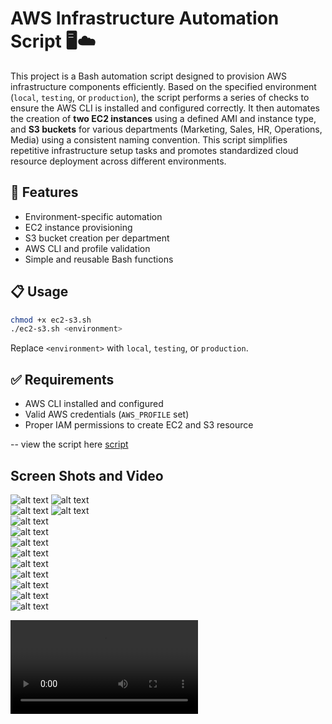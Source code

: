 
# AWS Infrastructure Automation Script 🖥️☁️

This project is a Bash automation script designed to provision AWS infrastructure components efficiently. Based on the specified environment (`local`, `testing`, or `production`), the script performs a series of checks to ensure the AWS CLI is installed and configured correctly. It then automates the creation of **two EC2 instances** using a defined AMI and instance type, and **S3 buckets** for various departments (Marketing, Sales, HR, Operations, Media) using a consistent naming convention. This script simplifies repetitive infrastructure setup tasks and promotes standardized cloud resource deployment across different environments.

## 🚀 Features

* Environment-specific automation
* EC2 instance provisioning
* S3 bucket creation per department
* AWS CLI and profile validation
* Simple and reusable Bash functions

## 📋 Usage

```bash
chmod +x ec2-s3.sh
./ec2-s3.sh <environment>
```

Replace `<environment>` with `local`, `testing`, or `production`.

## ✅ Requirements

* AWS CLI installed and configured
* Valid AWS credentials (`AWS_PROFILE` set)
* Proper IAM permissions to create EC2 and S3 resource

-- view the script here [script](./ec2-s3.sh)

## Screen Shots and Video
![alt text](./imgs/aws-1.png) 
![alt text](./imgs/aws-2.png)  
![alt text](./imgs/aws-3.png)
![alt text](./imgs/aws-4.png)  
![alt text](./imgs/aws-5.png)  
![alt text](./imgs/aws-6.png)  
![alt text](./imgs/aws-7.png)  
![alt text](./imgs/aws-8.png)  
![alt text](./imgs/aws-9.png)  
![alt text](./imgs/aws-10.png)  
![alt text](./imgs/aws-11.png)  
![alt text](./imgs/aws-12.png)  
![alt text](./imgs/aws-13.png)  
 

<video controls src="./imgs/awe-vd.mp4" title="alt text"></video>
